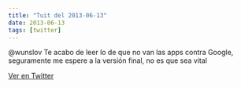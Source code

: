 ```yaml
---
title: "Tuit del 2013-06-13"
date: 2013-06-13
tags: [twitter]
---
```


@wunslov Te acabo de leer lo de que no van las apps contra Google, seguramente me espere a la versión final, no es que sea vital



[Ver en Twitter](https://twitter.com/i/web/status/345073064997969921)

